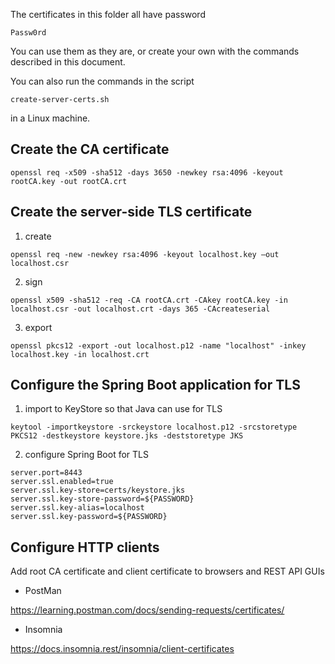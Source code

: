 The certificates in this folder all have password

`Passw0rd`

You can use them as they are, or create your own with the commands
described in this document.

You can also run the commands in the script

`create-server-certs.sh`

in a Linux machine.

Create the CA certificate
---

`openssl req -x509 -sha512 -days 3650 -newkey rsa:4096 -keyout rootCA.key -out rootCA.crt`

Create the server-side TLS certificate
---
1. create

`openssl req -new -newkey rsa:4096 -keyout localhost.key –out localhost.csr`

2. sign

`openssl x509 -sha512 -req -CA rootCA.crt -CAkey rootCA.key -in localhost.csr -out localhost.crt -days 365 -CAcreateserial`

3. export

`openssl pkcs12 -export -out localhost.p12 -name "localhost" -inkey localhost.key -in localhost.crt`

Configure the Spring Boot application for TLS
---

1. import to KeyStore so that Java can use for TLS

`keytool -importkeystore -srckeystore localhost.p12 -srcstoretype PKCS12 -destkeystore keystore.jks -deststoretype JKS`

2. configure Spring Boot for TLS

```properties
server.port=8443
server.ssl.enabled=true
server.ssl.key-store=certs/keystore.jks
server.ssl.key-store-password=${PASSWORD}
server.ssl.key-alias=localhost
server.ssl.key-password=${PASSWORD}
```

Configure HTTP clients
---

Add root CA certificate and client certificate to browsers and REST API GUIs

- PostMan

https://learning.postman.com/docs/sending-requests/certificates/

- Insomnia

https://docs.insomnia.rest/insomnia/client-certificates
